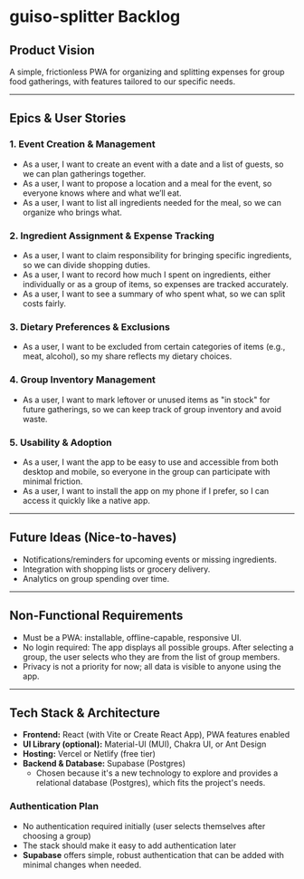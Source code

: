# guiso-splitter Backlog

## Product Vision
A simple, frictionless PWA for organizing and splitting expenses for group food gatherings, with features tailored to our specific needs.

---

## Epics & User Stories

### 1. Event Creation & Management
- As a user, I want to create an event with a date and a list of guests, so we can plan gatherings together.
- As a user, I want to propose a location and a meal for the event, so everyone knows where and what we’ll eat.
- As a user, I want to list all ingredients needed for the meal, so we can organize who brings what.

### 2. Ingredient Assignment & Expense Tracking
- As a user, I want to claim responsibility for bringing specific ingredients, so we can divide shopping duties.
- As a user, I want to record how much I spent on ingredients, either individually or as a group of items, so expenses are tracked accurately.
- As a user, I want to see a summary of who spent what, so we can split costs fairly.

### 3. Dietary Preferences & Exclusions
- As a user, I want to be excluded from certain categories of items (e.g., meat, alcohol), so my share reflects my dietary choices.

### 4. Group Inventory Management
- As a user, I want to mark leftover or unused items as "in stock" for future gatherings, so we can keep track of group inventory and avoid waste.

### 5. Usability & Adoption
- As a user, I want the app to be easy to use and accessible from both desktop and mobile, so everyone in the group can participate with minimal friction.
- As a user, I want to install the app on my phone if I prefer, so I can access it quickly like a native app.

---

## Future Ideas (Nice-to-haves)
- Notifications/reminders for upcoming events or missing ingredients.
- Integration with shopping lists or grocery delivery.
- Analytics on group spending over time.

---

## Non-Functional Requirements
- Must be a PWA: installable, offline-capable, responsive UI.
- No login required: The app displays all possible groups. After selecting a group, the user selects who they are from the list of group members.
- Privacy is not a priority for now; all data is visible to anyone using the app.

---

## Tech Stack & Architecture

- **Frontend:** React (with Vite or Create React App), PWA features enabled
- **UI Library (optional):** Material-UI (MUI), Chakra UI, or Ant Design
- **Hosting:** Vercel or Netlify (free tier)
- **Backend & Database:** Supabase (Postgres)
  - Chosen because it's a new technology to explore and provides a relational database (Postgres), which fits the project's needs.

### Authentication Plan
- No authentication required initially (user selects themselves after choosing a group)
- The stack should make it easy to add authentication later
- **Supabase** offers simple, robust authentication that can be added with minimal changes when needed.
